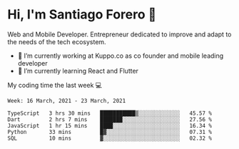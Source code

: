 # Hi, I'm Santiago Forero 👋
Web and Mobile Developer. Entrepreneur dedicated to improve and adapt to the needs of the tech ecosystem.

- 🔭 I’m currently working at Kuppo.co as co founder and mobile leading developer
- 🌱 I’m currently learning React and Flutter

My coding time the last week 💻
<!--START_SECTION:waka-->
```text
Week: 16 March, 2021 - 23 March, 2021

TypeScript   3 hrs 30 mins   ███████████▒░░░░░░░░░░░░░   45.57 % 
Dart         2 hrs 7 mins    ███████░░░░░░░░░░░░░░░░░░   27.56 % 
JavaScript   1 hr 15 mins    ████░░░░░░░░░░░░░░░░░░░░░   16.34 % 
Python       33 mins         █▓░░░░░░░░░░░░░░░░░░░░░░░   07.31 % 
SQL          10 mins         ▓░░░░░░░░░░░░░░░░░░░░░░░░   02.32 % 
```
<!--END_SECTION:waka-->
